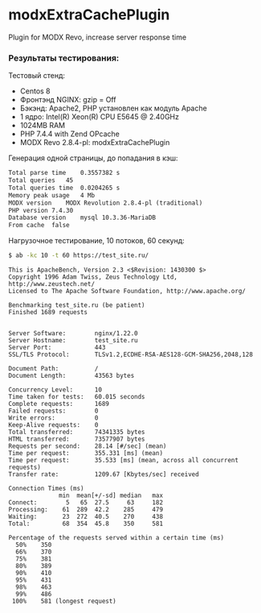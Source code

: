 # modxExtraCachePlugin
Plugin for MODX Revo, increase server response time 

### Результаты тестирования:
Тестовый стенд: 
+ Centos 8
+ Фронтэнд NGINX: gzip = Off
+ Бэкэнд: Apache2, PHP установлен как модуль Apache
+ 1 ядро: Intel(R) Xeon(R) CPU E5645 @ 2.40GHz
+ 1024MB RAM
+ PHP 7.4.4 with Zend OPcache
+ MODX Revo 2.8.4-pl: modxExtraCachePlugin

Генерация одной страницы, до попадания в кэш:
```html
Total parse time	0.3557382 s
Total queries	45
Total queries time	0.0204265 s
Memory peak usage	4 Mb
MODX version	MODX Revolution 2.8.4-pl (traditional)
PHP version	7.4.30
Database version	mysql 10.3.36-MariaDB
From cache	false
```

Нагрузочное тестирование, 10 потоков, 60 секунд:
```bash
$ ab -kc 10 -t 60 https://test_site.ru/
```

```
This is ApacheBench, Version 2.3 <$Revision: 1430300 $>
Copyright 1996 Adam Twiss, Zeus Technology Ltd, http://www.zeustech.net/
Licensed to The Apache Software Foundation, http://www.apache.org/

Benchmarking test_site.ru (be patient)
Finished 1689 requests


Server Software:        nginx/1.22.0
Server Hostname:        test_site.ru
Server Port:            443
SSL/TLS Protocol:       TLSv1.2,ECDHE-RSA-AES128-GCM-SHA256,2048,128

Document Path:          /
Document Length:        43563 bytes

Concurrency Level:      10
Time taken for tests:   60.015 seconds
Complete requests:      1689
Failed requests:        0
Write errors:           0
Keep-Alive requests:    0
Total transferred:      74341335 bytes
HTML transferred:       73577907 bytes
Requests per second:    28.14 [#/sec] (mean)
Time per request:       355.331 [ms] (mean)
Time per request:       35.533 [ms] (mean, across all concurrent requests)
Transfer rate:          1209.67 [Kbytes/sec] received

Connection Times (ms)
              min  mean[+/-sd] median   max
Connect:        5   65  27.5     63     182
Processing:    61  289  42.2    285     479
Waiting:       23  272  40.5    270     438
Total:         68  354  45.8    350     581

Percentage of the requests served within a certain time (ms)
  50%    350
  66%    370
  75%    381
  80%    389
  90%    410
  95%    431
  98%    463
  99%    486
 100%    581 (longest request)
```
